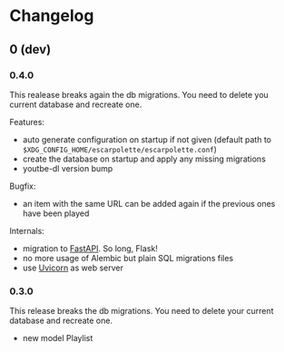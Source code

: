 # Changelog

## 0 (dev)

### 0.4.0

This realease breaks again the db migrations.
You need to delete you current database and recreate one.

Features:
* auto generate configuration on startup if not given (default path to `$XDG_CONFIG_HOME/escarpolette/escarpolette.conf`)
* create the database on startup and apply any missing migrations
* youtbe-dl version bump

Bugfix:
* an item with the same URL can be added again if the previous ones have been played

Internals:
* migration to [FastAPI](https://fastapi.tiangolo.com/). So long, Flask!
* no more usage of Alembic but plain SQL migrations files
* use [Uvicorn](https://www.uvicorn.org/) as web server

### 0.3.0

This release breaks the db migrations.
You need to delete your current database and recreate one.

* new model Playlist
